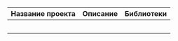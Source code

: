 | Название проекта | Описание | Библиотеки |
| :-------------------- | --------------------- |---------------------------|
|  |  |  |
|  |  |  |
|  |  |  |
|  |  |  |
|  |  |  |
